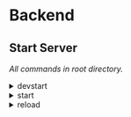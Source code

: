 # Backend

## Start Server

_All commands in root directory._

<details>
<summary>devstart</summary>

Startet in watchmode --> Hot Reload  

```sh
./bin/devstart
```

</details>

<details>
<summary>start</summary>

Startet den server lokal.  

```sh
./bin/start
```

</details>

<details>
<summary>reload</summary>

Holt neueste Updates für imports.  

```sh
./bin/reload
```

</details>
